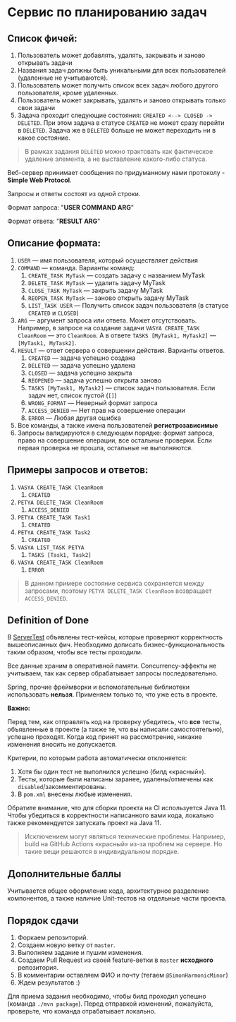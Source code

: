# Сервис по планированию задач

## Список фичей:

1. Пользователь может добавлять, удалять, закрывать и заново открывать задачи
2. Названия задач должны быть уникальными для всех пользователей (удаленные не учитываются).
3. Пользователь может получить список всех задач любого другого пользователя, кроме удаленных.
4. Пользователь может закрывать, удалять и заново открывать только свои задачи
5. Задача проходит следующие состояния: `CREATED <--> CLOSED -> DELETED`. При этом задача в
   статусе `CREATED` не может сразу перейти в `DELETED`. Задача же в `DELETED` больше не может
   переходить ни в какое состояние.

> В рамках задания `DELETED` можно трактовать как фактическое удаление элемента, а не выставление какого-либо статуса.

Веб-сервер принимает сообщения по придуманному нами протоколу - **Simple Web Protocol**.

Запросы и ответы состоят из одной строки.

Формат запроса: "**USER COMMAND ARG**"

Формат ответа: "**RESULT ARG**"

## Описание формата:

1. `USER` — имя пользователя, который осуществляет действия
2. `COMMAND` — команда. Варианты команд:
    1. `CREATE_TASK MyTask` — создать задачу с названием MyTask
    2. `DELETE_TASK MyTask` — удалить задачу MyTask
    3. `CLOSE_TASK MyTask` — закрыть задачу MyTask
    4. `REOPEN_TASK MyTask` — заново открыть задачу MyTask
    5. `LIST_TASK USER` — Получить список задач пользователя (в статусе `CREATED` и `CLOSED`)
3. `ARG` — аргумент запроса или ответа. Может отсутствовать. Например, в запросе на создание
   задачи `VASYA CREATE_TASK CleanRoom` — это `CleanRoom`. А в ответе `TASKS [MyTask1, MyTask2]`
   — `[MyTask1, MyTask2]`.
4. `RESULT` — ответ сервера о совершении действия. Варианты ответов.
    1. `CREATED` — задача успешно создана
    2. `DELETED` — задача успешно удалена
    3. `CLOSED` — задача успешно закрыта
    4. `REOPENED` — задача успешно открыта заново
    5. `TASKS [MyTask1, MyTask2]` — список задач пользователя. Если задач нет, список пустой (`[]`)
    6. `WRONG_FORMAT` — Неверный формат запроса
    7. `ACCESS_DENIED` — Нет прав на совершение операции
    8. `ERROR` — Любая другая ошибка
5. Все команды, а также имена пользователей **регистрозависимые**
6. Запросы валидируются в следующем порядке: формат запроса, право на совершение операции, все
   остальные проверки. Если первая проверка не прошла, остальные не выполняются.

## Примеры запросов и ответов:

1. `VASYA CREATE_TASK CleanRoom`
    1. `CREATED`
2. `PETYA DELETE_TASK CleanRoom`
    1. `ACCESS_DENIED`
3. `PETYA CREATE_TASK Task1`
    1. `CREATED`
4. `PETYA CREATE_TASK Task2`
    1. `CREATED`
5. `VASYA LIST_TASK PETYA`
    1. `TASKS [Task1, Task2]`
6. `VASYA CREATE_TASK CleanRoom`
    1. `ERROR`

> В данном примере состояние сервиса сохраняется между запросами, поэтому `PETYA DELETE_TASK CleanRoom` возвращает `ACCESS_DENIED`.

## Definition of Done

В [ServerTest](src/test/java/com/example/demo/ServerTest.java) объявлены тест-кейсы, которые
проверяют корректность вышеописанных фич. Необходимо дописать бизнес-функциональность таким образом,
чтобы все тесты проходили.

Все данные храним в оперативной памяти. Concurrency-эффекты не учитываем, так как сервер
обрабатывает запросы последовательно.

Spring, прочие фреймворки и вспомогательные библиотеки использовать **нельзя**. Применяем только то,
что уже есть в проекте.

**Важно:**

Перед тем, как отправлять код на проверку убедитесь, что **все** тесты, объявленные в проекте (а
также те, что вы написали самостоятельно), успешно проходят. Когда код принят на рассмотрение,
никакие изменения вносить не допускается.

Критерии, по которым работа автоматически отклоняется:

1. Хотя бы один тест не выполнился успешно (билд «красный»).
2. Тесты, которые были написаны заранее, удалены/отмечены как `disabled`/закомментированы.
3. В `pom.xml` внесены любые изменения.

Обратите внимание, что для сборки проекта на CI используется Java 11. Чтобы убедиться в корректности
написанного вами кода, локально также рекомендуется запускать проект на Java 11.

> Исключением могут являться технические проблемы.
> Например, build на GitHub Actions «красный» из-за проблем на сервере.
> Но такие вещи решаются в индивидуальном порядке.

## Дополнительные баллы

Учитывается общее оформление кода, архитектурное разделение компонентов, а также наличие Unit-тестов
на отдельные части проекта.

## Порядок сдачи

1. Форкаем репозиторий.
2. Создаем новую ветку от `master`.
3. Выполняем задание и пушим изменения.
4. Создаем Pull Request из своей feature-ветки в `master` **исходного** репозитория.
5. В комментарии оставляем ФИО и почту (тегаем `@SimonHarmonicMinor`)
6. Ждем результатов :)

Для приема задания необходимо, чтобы билд проходил успешно (команда `./mvn package`). Перед
отправкой изменений, пожалуйста, проверьте, что команда отрабатывает локально.
